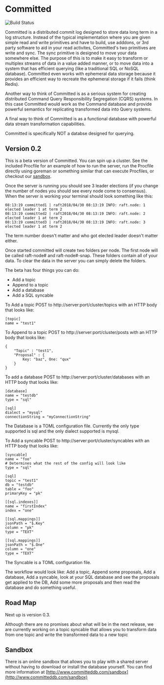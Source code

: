 # Committed

![Build Status](https://app.codeship.com/projects/28313820-8549-0137-dc4f-2289976f1a49/status?branch=master)

Committed is a distributed commit log designed to store data long term in a log structure. Instead of the typical implementation where you are given simple read and write primitives and have to build, use adddons, or 3rd party software to aid in your read activites, Committed's two primitives are write and sync. The sync primitive is designed to move your data somewhere else. The purpose of this is to make it easy to transform or multiplex streams of data in a value added manner, or to move data into a system that has efficient querying (like a traditional SQL or NoSQL database). Committed even works with ephemeral data storage because it provides an efficient way to recreate the ephemeral storage if it fails (think Redis).

Another way to think of Committed is as a serious system for creating distributed Command Query Responsibility Segregation (CQRS) systems. In this case Committed would work as the Command database and provide powerful semantics for replicating transformed data into Query systems.

A final way to think of Committed is as a functional database with powerful data stream transformation capabilities.

Committed is specifically NOT a databse designed for querying.

## Version 0.2
This is a beta version of Committed. You can spin up a cluster. See the included Procfile for an example of how to run the server, run the Procfile directly using goreman or something similar that can execute Procfiles, or checkout our
[sandbox](http://www.committeddb.com/sandbox).

Once the server is running you should see 3 leader elections (if you change the number of nodes you should see every node come to consensus). When the server is working your terminal should look something like this:

```
08:13:19 committed1 | raft2018/04/30 08:13:19 INFO: raft.node: 1 elected leader 1 at term 2  
08:13:19 committed2 | raft2018/04/30 08:13:19 INFO: raft.node: 2 elected leader 1 at term 2  
08:13:19 committed3 | raft2018/04/30 08:13:19 INFO: raft.node: 3 elected leader 1 at term 2  
```

The term number doesn't matter and who got elected leader doesn't matter either.

Once started committed will create two folders per node. The first node will be called raft-node# and raft-node#-snap. These folders contain all of your data. To clear the data in the server you can simply delete the folders.

The beta has four things you can do:

* Add a topic
* Append to a topic
* Add a database
* Add a SQL syncable

To Add a topic POST to http://server:port/cluster/topics with an HTTP body that looks like:  
```
[topic]
name = "test1"
```

To Append to a topic POST to http://server:port/cluster/posts with an HTTP body that looks like:  
```
{  
	"Topic" : "test1",  
	"Proposal" : {
		Key: "baz", One: "qux"
	}
}
```

To add a database POST to http://server:port/cluster/databases with an HTTP body that looks like:
```
[database]
name = "testdb"
type = "sql"

[sql]
dialect = "mysql"
connectionString = "myConnectionString"
```

The Database is a TOML configuration file. Currently the only type supported is sql and the only dialect supported is mysql.

To Add a syncable POST to http://server:port/cluster/syncables with an HTTP body that looks like:  
```
[syncable]
name = "foo"
# Determines what the rest of the config will look like
type = "sql"

[sql]
topic = "test1"
db = "testdb"
table = "foo"
primaryKey = "pk"

[[sql.indexes]]
name = "firstIndex"
index = "one"

[[sql.mappings]]
jsonPath = "$.Key"
column = "pk"
type = "TEXT"

[[sql.mappings]]
jsonPath = "$.One"
column = "one"
type = "TEXT"
```

The Syncable is a TOML configuration file.

The workflow would look like: Add a topic, Append some proposals, Add a database, Add a syncable, look at your SQL database and see the proposals get applied to the DB, Add some more proposals and then read the database and do something useful.

## Road Map

Next up is version 0.3.

Although there are no promises about what will be in the next release, we are currently working on a topic
syncable that allows you to transform data from one topic and write the transformed data to a new topic

## Sandbox

There is an online sandbox that allows you to play with a shared server without having to download or install the database yourself. You can find more information at [http://www.committeddb.com/sandbox](http://www.committeddb.com/sandbox)
